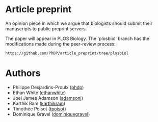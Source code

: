 Article preprint
================
An opinion piece in which we argue that biologists should submit their
manuscripts to public preprint servers.

The paper will appear in PLOS Biology. The 'plosbiol' branch has the
modifications made during the peer-review process:

    https://github.com/PhDP/article_preprint/tree/plosbiol

Authors
=======
* Philippe Desjardins-Proulx ([phdp](https://github.com/PhDP/))
* Ethan White ([ethanwhite](https://github.com/ethanwhite/))
* Joel James Adamson ([adamsonj](https://github.com/adamsonj/))
* Karthik Ram ([karthikram](https://github.com/karthikram/))
* Timothée Poisot ([tpoisot](https://github.com/tpoisot/))
* Dominique Gravel ([dominiquegravel](https://github.com/dominiquegravel/))

